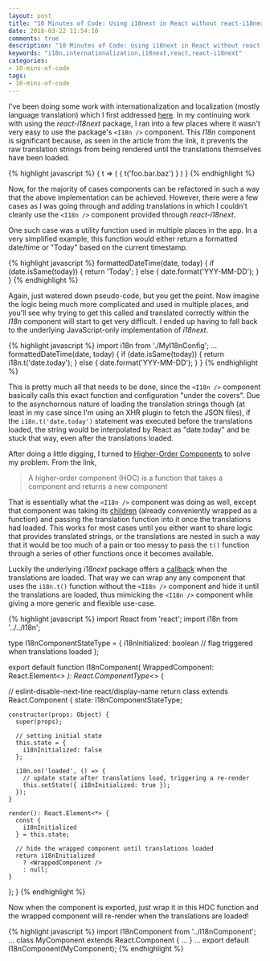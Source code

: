 ```yaml
---
layout: post
title: "10 Minutes of Code: Using i18next in React without react-i18next"
date: 2018-03-22 11:54:10
comments: true
description: "10 Minutes of Code: Using i18next in React without react-i18next"
keywords: "i18n,internationalization,i18next,react,react-i18next"
categories:
- 10-mins-of-code
tags:
- 10-mins-of-code
---
```


I've been doing some work with internationalization and localization (mostly language translation) which
I first addressed [here](/10-mins-of-code/2018/03/07/fetching-translations-for-unit-testing-react-components/).
In my continuing work with using the *react-i18next* package, I ran into a few places where it wasn't very easy
to use the package's `<I18n />` component. This *I18n* component is significant because, as seen in the article
from the link, it prevents the raw translation strings from being rendered until the translations themselves have been loaded.

{% highlight javascript %}
<I18n>
{
  t => (
    <span>{ t('foo.bar.baz') }</span>
  )
}
</I18n>
{% endhighlight %}

Now, for the majority of cases components can be refactored in such a way that the above implementation can be achieved. However,
there were a few cases as I was going through and adding translations in which I couldn't cleanly use the `<I18n />` component provided
through *react-i18next*.

One such case was a utility function used in multiple places in the app. In a very simplified example, this function would either return
a formatted date/time or "Today" based on the current timestamp.

{% highlight javascript %}
  formattedDateTime(date, today) {
    if (date.isSame(today)) {
      return 'Today';
    } else {
      date.format('YYY-MM-DD');
    }
  }
{% endhighlight %}

Again, just watered down pseudo-code, but you get the point. Now imagine the logic being much more complicated and used in multiple places, and you'll see
why trying to get this called and translated correctly within the *I18n* component will start to get very difficult. I ended up having to fall back to the underlying
JavaScript-only implementation of *i18next*.

{% highlight javascript %}
  import i18n from './MyI18nConfig';
  ...
  formattedDateTime(date, today) {
    if (date.isSame(today)) {
      return i18n.t('date.today');
    } else {
      date.format('YYY-MM-DD');
    }
  }
{% endhighlight %}

This is pretty much all that needs to be done, since the `<I18n />` component basically calls this exact function and configuration "under the covers". Due to the asynchornous
nature of loading the translation strings though (at least in my case since I'm using an XHR plugin to fetch the JSON files), if the `i18n.t('date.today')` statement was executed
before the translations loaded, the string would be interpolated by React as "date.today" and be stuck that way, even after the translations loaded.

After doing a little digging, I turned to [Higher-Order Components](https://reactjs.org/docs/higher-order-components.html) to solve my problem. From the link,

<blockquote>
A higher-order component (HOC) is a function that takes a component and returns a new component
</blockquote>

That is essentially what the `<I18n />` component was doing as well, except that component was taking its [children](https://reactjs.org/docs/react-api.html#reactchildren) (already conveniently wrapped as a function) and passing the translation function into it once the
translations had loaded. This works for most cases until you either want to share logic that provides translated strings, or the translations are nested in such a way that it would be too much of a pain or too messy to pass the
`t()` function through a series of other functions once it becomes available.

Luckily the underlying *i18next* package offers a [callback](https://www.i18next.com/api.html#onloaded) when the translations are loaded. That way we can wrap any any component that uses the `i18n.t()` function without the
`<I18n />` component and hide it until the translations are loaded, thus mimicking the `<I18n />` component while
giving a more generic and flexible use-case.

{% highlight javascript %}
import React from 'react';
import i18n from '../../I18n';

type I18nComponentStateType = {
  i18nInitialized: boolean // flag triggered when translations loaded
};

export default function I18nComponent(
  WrappedComponent: React.Element<*>
): React.ComponentType<*> {

  // eslint-disable-next-line react/display-name
  return class extends React.Component {
    state: I18nComponentStateType;

    constructor(props: Object) {
      super(props);

      // setting initial state
      this.state = {
        i18nInitialized: false
      };

      i18n.on('loaded', () => {
        // update state after translations load, triggering a re-render
        this.setState({ i18nInitialized: true });
      });
    }

    render(): React.Element<*> {
      const {
        i18nInitialized
      } = this.state;

      // hide the wrapped component until translations loaded
      return i18nInitialized
        ? <WrappedComponent />
        : null;
    }
  };
}
{% endhighlight %}

Now when the component is exported, just wrap it in this HOC function and the wrapped component will re-render
when the translations are loaded!

{% highlight javascript %}
import I18nComponent from '../I18nComponent';
...
class MyComponent extends React.Component {
...
}
...
export default I18nComponent(MyComponent);
{% endhighlight %}
